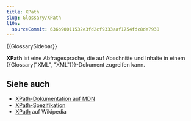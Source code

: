 ```yaml
---
title: XPath
slug: Glossary/XPath
l10n:
  sourceCommit: 636b90011532e3fd2cf9333aaf1754fdc8de7938
---
```


{{GlossarySidebar}}

**XPath** ist eine Abfragesprache, die auf Abschnitte und Inhalte in einem {{Glossary("XML", "XML")}}-Dokument zugreifen kann.

## Siehe auch

- [XPath-Dokumentation auf MDN](/de/docs/Web/XML/XPath)
- [XPath-Spezifikation](https://www.w3.org/TR/xpath-3/)
- [XPath](https://en.wikipedia.org/wiki/XPath) auf Wikipedia
